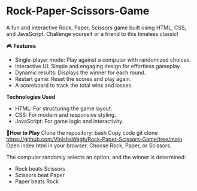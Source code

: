 # Rock-Paper-Scissors-Game
A fun and interactive Rock, Paper, Scissors game built using HTML, CSS, and JavaScript. Challenge yourself or a friend to this timeless classic!

🎮 **Features**
* Single-player mode: Play against a computer with randomized choices.
* Interactive UI: Simple and engaging design for effortless gameplay.
* Dynamic results: Displays the winner for each round.
* Restart game: Reset the scores and play again.
* A scoreboard to track the total wins and losses.

**Technologies Used**
- HTML: For structuring the game layout.
- CSS: For modern and responsive styling.
- JavaScript: For game logic and interactivity.

📖**How to Play**
Clone the repository:
bash
Copy code
git clone https://github.com/VinishaWagh/Rock-Paper-Scissors-Game/tree/main
Open index.html in your browser.
Choose Rock, Paper, or Scissors.

The computer randomly selects an option, and the winner is determined:
* Rock beats Scissors
* Scissors beat Paper
* Paper beats Rock
